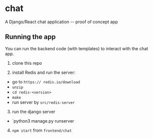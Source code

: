 # chat
A Django/React chat application -- proof of concept app


## Running the app
You can run the backend code (with templates) to interact with the chat app.

1. clone this repo

2. install Redis and run the server: 

* go to `https:// redis.io/download`
* `unzip`
* `cd redis-<version>`
* `make`
* run server by `src/redis-server`

3. run the django server
* `python3 manage.py runserver

4. `npm start` from `frontend/chat`
    







